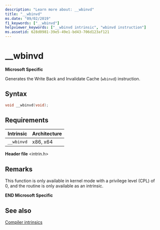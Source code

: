 ```yaml
---
description: "Learn more about: __wbinvd"
title: "__wbinvd"
ms.date: "09/02/2019"
f1_keywords: ["__wbinvd"]
helpviewer_keywords: ["__wbinvd intrinsic", "wbinvd instruction"]
ms.assetid: 628d0981-39e5-49e1-bd43-706d123af121
---
```

# __wbinvd

**Microsoft Specific**

Generates the Write Back and Invalidate Cache (`wbinvd`) instruction.

## Syntax

```C
void __wbinvd(void);
```

## Requirements

|Intrinsic|Architecture|
|---------------|------------------|
|`__wbinvd`|x86, x64|

**Header file** \<intrin.h>

## Remarks

This function is only available in kernel mode with a privilege level (CPL) of 0, and the routine is only available as an intrinsic.

**END Microsoft Specific**

## See also

[Compiler intrinsics](../intrinsics/compiler-intrinsics.md)
